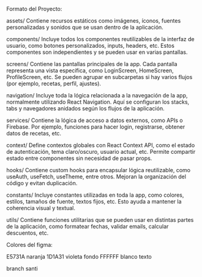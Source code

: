 Formato del Proyecto:

assets/
Contiene recursos estáticos como imágenes, íconos, fuentes personalizadas y sonidos que se usan dentro de la aplicación.

components/
Incluye todos los componentes reutilizables de la interfaz de usuario, como botones personalizados, inputs, headers, etc. Estos componentes son independientes y se pueden usar en varias pantallas.

screens/
Contiene las pantallas principales de la app. Cada pantalla representa una vista específica, como LoginScreen, HomeScreen, ProfileScreen, etc. Se pueden agrupar en subcarpetas si hay varios flujos (por ejemplo, recetas, perfil, ajustes).

navigation/
Incluye toda la lógica relacionada a la navegación de la app, normalmente utilizando React Navigation. Aquí se configuran los stacks, tabs y navegadores anidados según los flujos de la aplicación.

services/
Contiene la lógica de acceso a datos externos, como APIs o Firebase. Por ejemplo, funciones para hacer login, registrarse, obtener datos de recetas, etc.

context/
Define contextos globales con React Context API, como el estado de autenticación, tema claro/oscuro, usuario actual, etc. Permite compartir estado entre componentes sin necesidad de pasar props.

hooks/
Contiene custom hooks para encapsular lógica reutilizable, como useAuth, useFetch, useTheme, entre otros. Mejoran la organización del código y evitan duplicación.

constants/
Incluye constantes utilizadas en toda la app, como colores, estilos, tamaños de fuente, textos fijos, etc. Esto ayuda a mantener la coherencia visual y textual.

utils/
Contiene funciones utilitarias que se pueden usar en distintas partes de la aplicación, como formatear fechas, validar emails, calcular descuentos, etc.


Colores del figma:

E5731A naranja
1D1A31 violeta fondo
FFFFFF blanco texto

branch santi